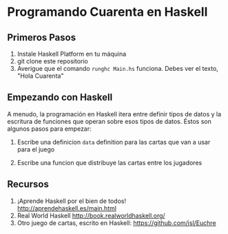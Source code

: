 # Programando Cuarenta en Haskell

## Primeros Pasos

1. Instale Haskell Platform en tu máquina
2. git clone este repositorio
3. Averigue que el comando `runghc Main.hs` funciona.
   Debes ver el texto, "Hola Cuarenta"

## Empezando con Haskell

A menudo, la programación en Haskell itera entre definir tipos de datos y la
escritura de funciones que operan sobre esos tipos de datos. Éstos son algunos
pasos para empezar:

1. Escribe una definicion `data` definition para las cartas que van a usar para
el juego

2. Escribe una funcion que distribuye las cartas entre los jugadores

## Recursos

1. ¡Aprende Haskell por el bien de todos! http://aprendehaskell.es/main.html
2. Real World Haskell http://book.realworldhaskell.org/
3. Otro juego de cartas, escrito en Haskell: https://github.com/jsl/Euchre
